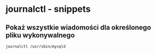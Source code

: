 # journalctl - snippets

## Pokaż wszystkie wiadomości dla określonego pliku wykonywalnego
```
journalctl /usr/sbin/mysqld
```
